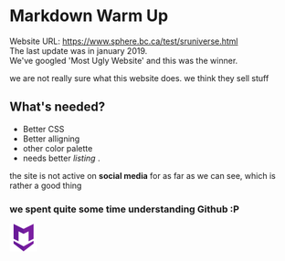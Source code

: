 
# Markdown Warm Up
Website URL: https://www.sphere.bc.ca/test/sruniverse.html    
The last update was in january 2019.  
We've googled 'Most Ugly Website' and this was the winner.     
  
we are not really sure what this website does. we think they sell stuff

## What's needed? 
- Better CSS
- Better alligning
- other color palette
- needs better *listing* .  
  
the site is not active on **social media** for as far as we can see, which is rather a good thing  
  
### we spent quite some time understanding Github :P

![alt text](https://github.com/adam-p/markdown-here/raw/master/src/common/images/icon48.png "Logo Title Text 1")



